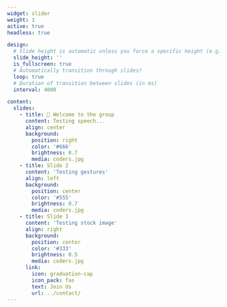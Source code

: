 ```yaml
---
widget: slider
weight: 1
active: true
headless: true

design:
  # Slide height is automatic unless you force a specific height (e.g. '400px')
  slide_height: ''
  is_fullscreen: true
  # Automatically transition through slides?
  loop: true
  # Duration of transition between slides (in ms)
  interval: 4000

content:
  slides:
    - title: 👋 Welcome to the group
      content: Testing speech...
      align: center
      background:
        position: right
        color: '#666'
        brightness: 0.7
        media: coders.jpg
    - title: Slide 2
      content: 'Testing gestures'
      align: left
      background:
        position: center
        color: '#555'
        brightness: 0.7
        media: coders.jpg
    - title: Slide 3
      content: 'Testing stock image'
      align: right
      background:
        position: center
        color: '#333'
        brightness: 0.5
        media: coders.jpg
      link:
        icon: graduation-cap
        icon_pack: fas
        text: Join Us
        url: ../contact/
---
```

